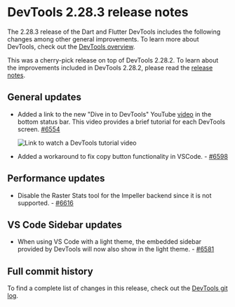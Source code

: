 # DevTools 2.28.3 release notes

The 2.28.3 release of the Dart and Flutter DevTools
includes the following changes among other general improvements.
To learn more about DevTools, check out the
[DevTools overview](https://docs.flutter.dev/tools/devtools).

This was a cherry-pick release on top of DevTools 2.28.2.
To learn about the improvements included in DevTools 2.28.2, please read the
[release notes](/tools/devtools/release-notes/release-notes-2.28.2).

## General updates

* Added a link to the new "Dive in to DevTools" YouTube
  [video](https://www.youtube.com/watch?v=_EYk-E29edo) in the bottom status bar. 
  This video provides a brief tutorial for each DevTools screen.
  [#6554](https://github.com/flutter/devtools/pull/6554)

  ![Link to watch a DevTools tutorial video](/assets/docs/tools/devtools/release-notes/images-2.28.3/watch_tutorial_link.png "Link to watch a DevTools tutorial video")

* Added a workaround to fix copy button functionality in VSCode. - [#6598](https://github.com/flutter/devtools/pull/6598)

## Performance updates

* Disable the Raster Stats tool for the Impeller backend
  since it is not supported. - [#6616](https://github.com/flutter/devtools/pull/6616)

## VS Code Sidebar updates

* When using VS Code with a light theme, the embedded sidebar provided by
  DevTools will now also show in the light theme. - [#6581](https://github.com/flutter/devtools/pull/6581)

## Full commit history

To find a complete list of changes in this release, check out the
[DevTools git log](https://github.com/flutter/devtools/tree/v2.28.3).
